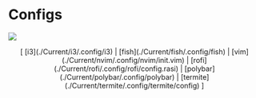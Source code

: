 # Configs

<img src="./img.png" align="center">

<p style="text-align: center">[ [i3](./Current/i3/.config/i3) | [fish](./Current/fish/.config/fish) | [vim](./Current/nvim/.config/nvim/init.vim) | [rofi](./Current/rofi/.config/rofi/config.rasi) | [polybar](./Current/polybar/.config/polybar) | [termite](./Current/termite/.config/termite/config) ]</p>
